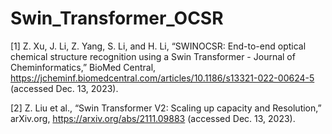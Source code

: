 # Swin_Transformer_OCSR


[1] Z. Xu, J. Li, Z. Yang, S. Li, and H. Li, “SWINOCSR: End-to-end optical chemical structure recognition using a Swin Transformer - Journal of Cheminformatics,” BioMed Central, https://jcheminf.biomedcentral.com/articles/10.1186/s13321-022-00624-5 (accessed Dec. 13, 2023). 

[2] Z. Liu et al., “Swin Transformer V2: Scaling up capacity and Resolution,” arXiv.org, https://arxiv.org/abs/2111.09883 (accessed Dec. 13, 2023). 
